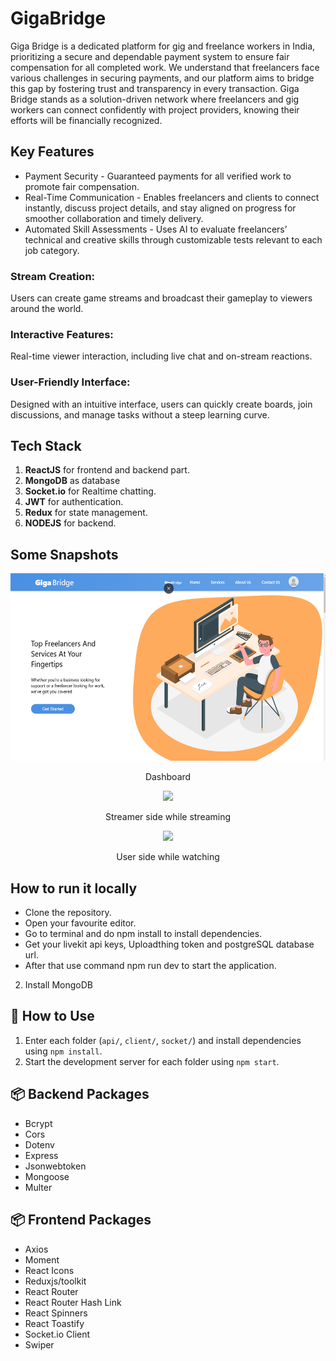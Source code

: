 # GigaBridge
Giga Bridge is a dedicated platform for gig and freelance workers in India, prioritizing a secure and dependable payment system to ensure fair compensation for all completed work. We understand that freelancers face various challenges in securing payments, and our platform aims to bridge this gap by fostering trust and transparency in every transaction. Giga Bridge stands as a solution-driven network where freelancers and gig workers can connect confidently with project providers, knowing their efforts will be financially recognized.

## Key Features
 - Payment Security - Guaranteed payments for all verified work to promote fair compensation.
 - Real-Time Communication - Enables freelancers and clients to connect instantly, discuss project details, and stay aligned on progress for smoother collaboration and timely delivery.
 - Automated Skill Assessments - Uses AI to evaluate freelancers’ technical and creative skills through customizable tests relevant to each job category.
   
### Stream Creation:
Users can create game streams and broadcast their gameplay to viewers around the world.

### Interactive Features:
Real-time viewer interaction, including live chat and on-stream reactions.

### User-Friendly Interface:
Designed with an intuitive interface, users can quickly create boards, join discussions, and manage tasks without a steep learning curve.

## Tech Stack
1. **ReactJS** for frontend and backend part.
2. **MongoDB** as database
3. **Socket.io** for Realtime chatting.
4. **JWT** for authentication.
5. **Redux** for state management.
6. **NODEJS** for backend.

## Some Snapshots
<div align="center" style={display:"flex"; flex-direction:"column"; margin-bottom:"2rem"}>
  <img src="https://github.com/pkvstar/images/blob/main/images/Screenshot%202024-11-09%20084536.png?raw=true" height="300px">
  <p>Dashboard</p>
</div>
<div align="center" style={display:"flex"; flex-direction:"column"; margin-bottom:"2rem"}>
  <img src="https://github.com/tarunchaudhary1/gamerLink/blob/master/public/streamer_side.png?raw=true" height="300px">
  <p>Streamer side while streaming</p>
</div>
<div align="center" style={display:"flex"; flex-direction:"column"; margin-bottom:"2rem"}>
  <img src="https://github.com/tarunchaudhary1/gamerLink/blob/master/public/viewer_side.png?raw=true" height="300px">
  <p>User side while watching</p>
</div>

## How to run it locally
- Clone the repository.
- Open your favourite editor.
- Go to terminal and do npm install to install dependencies.
- Get your livekit api keys, Uploadthing token and postgreSQL database url.
- After that use command npm run dev to start the application.
2. Install MongoDB

## 🔧 How to Use

1. Enter each folder (`api/`, `client/`, `socket/`) and install dependencies using `npm install`.
2. Start the development server for each folder using `npm start`.

## 📦 Backend Packages

- Bcrypt
- Cors
- Dotenv
- Express
- Jsonwebtoken
- Mongoose
- Multer

## 📦 Frontend Packages

- Axios
- Moment
- React Icons
- Reduxjs/toolkit
- React Router
- React Router Hash Link
- React Spinners
- React Toastify
- Socket.io Client
- Swiper
